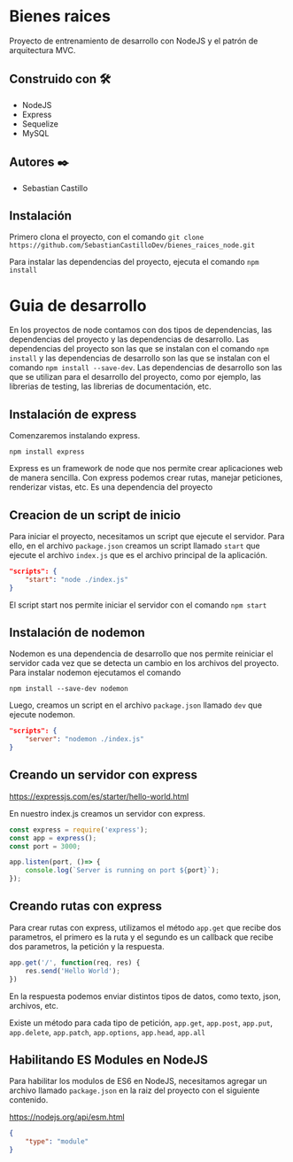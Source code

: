 # Bienes raices
Proyecto de entrenamiento de desarrollo con NodeJS y el patrón de arquitectura MVC.

## Construido con 🛠️
- NodeJS
- Express
- Sequelize
- MySQL

## Autores ✒️
- Sebastian Castillo

## Instalación
Primero clona el proyecto, con el comando
`git clone https://github.com/SebastianCastilloDev/bienes_raices_node.git`

Para instalar las dependencias del proyecto, ejecuta el comando
`npm install`

# Guia de desarrollo

En los proyectos de node contamos con dos tipos de dependencias, las dependencias del proyecto y las dependencias de desarrollo. Las dependencias del proyecto son las que se instalan con el comando `npm install` y las dependencias de desarrollo son las que se instalan con el comando `npm install --save-dev`. Las dependencias de desarrollo son las que se utilizan para el desarrollo del proyecto, como por ejemplo, las librerias de testing, las librerias de documentación, etc.


## Instalación de express
Comenzaremos instalando express.

`npm install express`

Express es un framework de node que nos permite crear aplicaciones web de manera sencilla. Con express podemos crear rutas, manejar peticiones, renderizar vistas, etc.
Es una dependencia del proyecto

## Creacion de un script de inicio
Para iniciar el proyecto, necesitamos un script que ejecute el servidor. Para ello, en el archivo `package.json` creamos un script llamado `start` que ejecute el archivo `index.js` que es el archivo principal de la aplicación.

```json
"scripts": {
    "start": "node ./index.js"
}
```

El script start nos permite iniciar el servidor con el comando `npm start`

## Instalación de nodemon
Nodemon es una dependencia de desarrollo que nos permite reiniciar el servidor cada vez que se detecta un cambio en los archivos del proyecto. Para instalar nodemon ejecutamos el comando

`npm install --save-dev nodemon`

Luego, creamos un script en el archivo `package.json` llamado `dev` que ejecute nodemon.

```json
"scripts": {
    "server": "nodemon ./index.js"
}
```

## Creando un servidor con express

https://expressjs.com/es/starter/hello-world.html

En nuestro index.js creamos un servidor con express.

```javascript
const express = require('express');
const app = express();
const port = 3000;

app.listen(port, ()=> {
    console.log(`Server is running on port ${port}`);
});
```

## Creando rutas con express

Para crear rutas con express, utilizamos el método `app.get` que recibe dos parametros, el primero es la ruta y el segundo es un callback que recibe dos parametros, la petición y la respuesta.

```javascript
app.get('/', function(req, res) {
    res.send('Hello World');
})
```
En la respuesta podemos enviar distintos tipos de datos, como texto, json, archivos, etc.

Existe un método para cada tipo de petición, `app.get`, `app.post`, `app.put`, `app.delete`, `app.patch`, `app.options`, `app.head`, `app.all`

## Habilitando ES Modules en NodeJS

Para habilitar los modulos de ES6 en NodeJS, necesitamos agregar un archivo llamado `package.json` en la raiz del proyecto con el siguiente contenido.

https://nodejs.org/api/esm.html

```json
{
    "type": "module"
}
```

